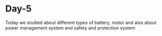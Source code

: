 # Day-5
Today we studied about different types of battery, motor and also about power management system and safety and protection system
